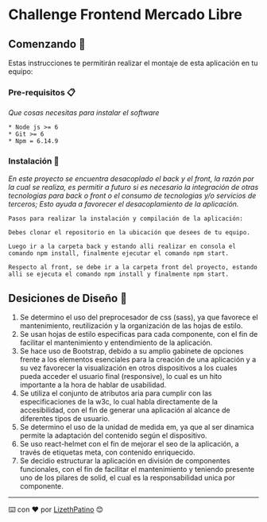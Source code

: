 # Challenge Frontend Mercado Libre


## Comenzando 🚀

Estas instrucciones te permitirán realizar el montaje de esta aplicación en tu equipo:


### Pre-requisitos 📋

_Que cosas necesitas para instalar el software_

```
* Node js >= 6
* Git >= 6
* Npm = 6.14.9

```

### Instalación 🔧

_En este proyecto se encuentra desacoplado el back y el front, la razón por la cual se realiza, es permitir a futuro si es necesario la integración de otras tecnologias para back o front o el consumo de tecnologias y/o servicios de terceros; Esto ayuda a favorecer el desacoplamiento de la aplicación._



```
Pasos para realizar la instalación y compilación de la aplicación:

Debes clonar el repositorio en la ubicación que desees de tu equipo.

Luego ir a la carpeta back y estando alli realizar en consola el comando npm install, finalmente ejecutar el comando npm start.

Respecto al front, se debe ir a la carpeta front del proyecto, estando alli se ejecuta el comando npm install y finalmente npm start.

```

## Desiciones de Diseño 📖

1. Se determino el uso del preprocesador de css (sass), ya que favorece el mantenimiento, reutilización y la organización de las hojas de estilo.
2. Se usan hojas de estilo especificas para cada componente, con el fin de facilitar el mantenimiento y entendimiento de la aplicación.
3. Se hace uso de Bootstrap, debido a su amplio gabinete de opciones frente a los elementos esenciales para la creación de una aplicación y a su vez favorecer la visualización en otros dispositivos a los cuales pueda acceder el usuario final (responsive), lo cual es un hito importante a la hora de hablar de usabilidad.
4. Se utiliza el conjunto de atributos aria para cumplir con las especificaciones de la w3c, lo cual habla directamente de la accesibilidad, con el fin de generar una aplicación al alcance de diferentes tipos de usuario.
5. Se determino el uso de la unidad de medida em, ya que al ser dinamica permite la adaptación del contenido según el dispositivo.
6. Se uso react-helmet con el fin de mejorar el seo de la aplicación, a través de etiquetas meta, con contenido enriquecido.
7. Se decidio estructurar la aplicación en división de componentes funcionales, con el fin de facilitar el mantenimiento y teniendo presente uno de los pilares de solid, el cual es la responsabilidad unica por componente.



---
⌨️ con ❤️ por [LizethPatino](https://github.com/LizethPatino) 😊
